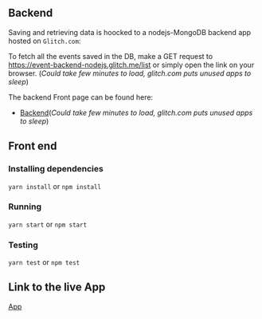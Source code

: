 ## Backend
Saving and retrieving data is hoocked to a nodejs-MongoDB backend app hosted on `Glitch.com`:

To fetch all the events saved in the DB, make a GET request to https://event-backend-nodejs.glitch.me/list or simply open the link on your browser. (*Could take few minutes to load, glitch.com puts unused apps to sleep*)

The backend Front page can be found here:
- [Backend](https://event-backend-nodejs.glitch.me/)(*Could take few minutes to load, glitch.com puts unused apps to sleep*)

## Front end

### Installing dependencies
`yarn install` or `npm install`

### Running
`yarn start` or `npm start`

### Testing
`yarn test` or `npm test`

## Link to the live App
[App](https://tchoukoualeu.github.io/event-shine/)